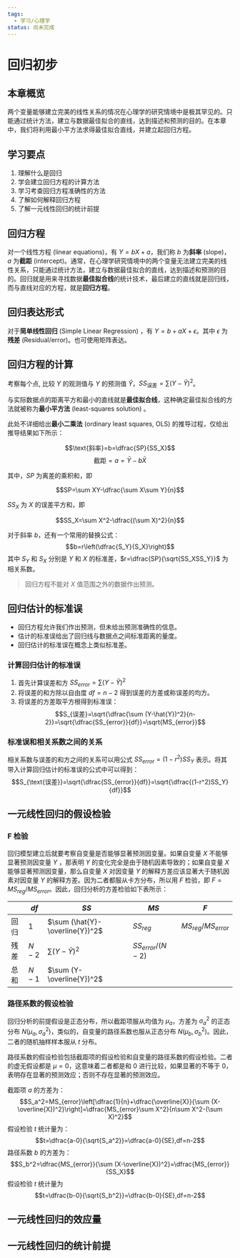 ```yaml
---
tags:
  - 学习/心理学
status: 尚未完成
---
```

# 回归初步

## 本章概览

两个变量能够建立完美的线性关系的情况在心理学的研究情境中是极其罕见的。只能通过统计方法，建立与数据最佳拟合的直线，达到描述和预测的目的。在本章中，我们将利用最小平方法求得最佳拟合直线，并建立起回归方程。

## 学习要点

1. 理解什么是回归
2. 学会建立回归方程的计算方法
3. 学习考查回归方程准确性的方法
4. 了解如何解释回归方程
5. 了解一元线性回归的统计前提

## 回归方程

对一个线性方程 (linear equations)，有 $Y=bX+a$，我们称 $b$ 为**斜率** (slope)，$a$ 为**截距** (intercept)。通常，在心理学研究情境中的两个变量无法建立完美的线性关系，只能通过统计方法，建立与数据最佳拟合的直线，达到描述和预测的目的。回归就是用来寻找数据**最佳拟合线**的统计技术，最后建立的直线就是回归线，而与直线对应的方程，就是**回归方程**。

## 回归表达形式

对于**简单线性回归** (Simple Linear Regression) ，有 $Y=b+aX+\epsilon$。其中 $\epsilon$ 为**残差** (Residual/error)。也可使用矩阵表达。

## 回归方程的计算

考察每个点, 比较 $Y$ 的观测值与 $Y$ 的预测值 $\hat{Y}$，$SS_{\text{误差}}=\sum(Y-\hat{Y})^2$。

与实际数据点的距离平方和最小的直线就是**最佳拟合线**，这种确定最佳拟合线的方法就被称为**最小平方法** (least-squares solution) 。

此处不详细给出**最小二乘法** (ordinary least squares, OLS) 的推导过程，仅给出推导结果如下所示：

$$\text{斜率}=b=\dfrac{SP}{SS_X}$$
$$\text{截距}=a=\bar{Y}-b\bar{X}$$

其中，$SP$ 为离差的乘积和，即

$$SP=\sum XY-\dfrac{\sum X\sum Y}{n}$$

$SS_X$ 为 $X$ 的误差平方和，即

$$SS_X=\sum X^2-\dfrac{(\sum X)^2}{n}$$

对于斜率 $b$，还有一个常用的替换公式：
$$b=r\left(\dfrac{S_Y}{S_X}\right)$$
其中 $S_Y$ 和 $S_X$ 分别是 $Y$ 和 $X$ 的标准差，$r=\dfrac{SP}{\sqrt{SS_XSS_Y}}$ 为相关系数。

> 回归方程不能对 $X$ 值范围之外的数据作出预测。

## 回归估计的标准误

 - 回归方程允许我们作出预测，但未给出预测准确性的信息。
 - 估计的标准误给出了回归线与数据点之间标准距离的量度。
 - 回归估计的标准误在概念上类似标准差。

### 计算回归估计的标准误

1. 首先计算误差和方 $SS_{error}=\sum (Y-\hat{Y})^2$
2. 将误差的和方除以自由度 $df=n-2$ 得到误差的方差或称误差的均方。
3. 将误差的方差取平方根得到标准误：
$$S_{误差}=\sqrt{\dfrac{\sum (Y-\hat{Y})^2}{n-2}}=\sqrt{\dfrac{SS_{error}}{df}}=\sqrt{MS_{error}}$$

### 标准误和相关系数之间的关系

相关系数与误差的和方之间的关系可以用公式 $SS_{error}=(1-r^2)SS_Y$ 表示。将其带入计算回归估计的标准误的公式中可以得到：
$$S_{\text{误差}}=\sqrt{\dfrac{SS_{error}}{df}}=\sqrt{\dfrac{(1-r^2)SS_Y}{df}}$$

## 一元线性回归的假设检验

### F 检验

回归模型建立后就要考察自变量是否能够显著预测因变量。如果自变量 $X$ 不能够显著预测因变量 $Y$ ，那表明 $Y$ 的变化完全是由于随机因素导致的；如果自变量 $X$ 能够显著预测因变量，那么自变量 $X$ 对因变量 $Y$ 的解释方差应该显著大于随机因素对因变量 $Y$ 的解释方差。因为二者都服从卡方分布，所以用 $F$ 检验，即 $F=MS_{reg}/MS_{error}$。因此，回归分析的方差检验如下表所示：

|     | $df$  | $SS$                            | $MS$               | $F$                   |
| --- | ----- | ------------------------------- | ------------------ | --------------------- |
| 回归  | 1     | $\sum (\hat{Y}-\overline{Y})^2$ | $SS_{reg}$         | $MS_{reg}/MS_{error}$ |
| 残差  | $N-2$ | $\sum (Y-\hat{Y})^2$            | $SS_{error}/(N-2)$ |                       |
| 总和  | $N-1$ | $\sum (Y-\overline{Y})^2$       |                    |                       |

### 路径系数的假设检验

回归分析的前提假设是正态分布，所以截距项服从均值为 $\mu_a$，方差为 $\sigma_a^2$ 的正态分布 $N(\mu_a,\sigma_a^2)$，类似的，自变量的路径系数也服从正态分布 $N(\mu_b,\sigma_b^2)$。因此，二者的随机抽样样本服从 $t$ 分布。

路径系数的假设检验包括截距项的假设检验和自变量的路径系数的假设检验。二者的虚无假设都是 $\mu=0$，这意味着二者都是和 $0$ 进行比较，如果显著的不等于 $0$，表明存在显著的预测效应；否则不存在显著的预测效应。

截距项 $a$ 的方差为：
$$S_a^2=MS_{error}\left[\dfrac{1}{n}+\dfrac{\overline{X}}{\sum (X-\overline{X})^2}\right]=\dfrac{MS_{error}\sum X^2}{n\sum X^2-(\sum X)^2}$$
假设检验 $t$ 统计量为：
$$t=\dfrac{a-0}{\sqrt{S_a^2}}=\dfrac{a-0}{SE},df=n-2$$
路径系数 $b$ 的方差为：
$$S_b^2=\dfrac{MS_{error}}{\sum (X-\overline{X})^2}=\dfrac{MS_{error}}{SS_X}$$
假设检验 $t$ 统计量为
$$t=\dfrac{b-0}{\sqrt{S_b^2}}=\dfrac{b-0}{SE},df=n-2$$

## 一元线性回归的效应量



## 一元线性回归的统计前提